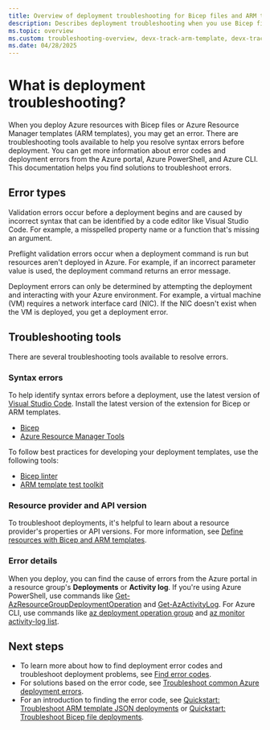 ```yaml
---
title: Overview of deployment troubleshooting for Bicep files and ARM templates
description: Describes deployment troubleshooting when you use Bicep files or Azure Resource Manager templates (ARM templates) to deploy Azure resources.
ms.topic: overview
ms.custom: troubleshooting-overview, devx-track-arm-template, devx-track-bicep
ms.date: 04/28/2025
---
```


# What is deployment troubleshooting?

When you deploy Azure resources with Bicep files or Azure Resource Manager templates (ARM templates), you may get an error. There are troubleshooting tools available to help you resolve syntax errors before deployment. You can get more information about error codes and deployment errors from the Azure portal, Azure PowerShell, and Azure CLI. This documentation helps you find solutions to troubleshoot errors.

## Error types

Validation errors occur before a deployment begins and are caused by incorrect syntax that can be identified by a code editor like Visual Studio Code. For example, a misspelled property name or a function that's missing an argument.

Preflight validation errors occur when a deployment command is run but resources aren't deployed in Azure. For example, if an incorrect parameter value is used, the deployment command returns an error message.

Deployment errors can only be determined by attempting the deployment and interacting with your Azure environment. For example, a virtual machine (VM) requires a network interface card (NIC). If the NIC doesn't exist when the VM is deployed, you get a deployment error.

## Troubleshooting tools

There are several troubleshooting tools available to resolve errors.

### Syntax errors

To help identify syntax errors before a deployment, use the latest version of [Visual Studio Code](https://code.visualstudio.com). Install the latest version of the extension for Bicep or ARM templates.

- [Bicep](https://marketplace.visualstudio.com/items?itemName=ms-azuretools.vscode-bicep)
- [Azure Resource Manager Tools](https://marketplace.visualstudio.com/items?itemName=msazurermtools.azurerm-vscode-tools)

To follow best practices for developing your deployment templates, use the following tools:

- [Bicep linter](../bicep/linter.md)
- [ARM template test toolkit](../templates/test-toolkit.md)

### Resource provider and API version

To troubleshoot deployments, it's helpful to learn about a resource provider's properties or API versions. For more information, see [Define resources with Bicep and ARM templates](/azure/templates).

### Error details

When you deploy, you can find the cause of errors from the Azure portal in a resource group's **Deployments** or **Activity log**. If you're using Azure PowerShell, use commands like [Get-AzResourceGroupDeploymentOperation](/powershell/module/az.resources/get-azresourcegroupdeploymentoperation) and [Get-AzActivityLog](/powershell/module/az.monitor/get-azactivitylog). For Azure CLI, use commands like [az deployment operation group](/cli/azure/deployment/operation/group) and [az monitor activity-log list](/cli/azure/monitor/activity-log#az-monitor-activity-log-list).

## Next steps

- To learn more about how to find deployment error codes and troubleshoot deployment problems, see [Find error codes](find-error-code.md).
- For solutions based on the error code, see [Troubleshoot common Azure deployment errors](common-deployment-errors.md).
- For an introduction to finding the error code, see [Quickstart: Troubleshoot ARM template JSON deployments](quickstart-troubleshoot-arm-deployment.md) or [Quickstart: Troubleshoot Bicep file deployments](quickstart-troubleshoot-bicep-deployment.md).
